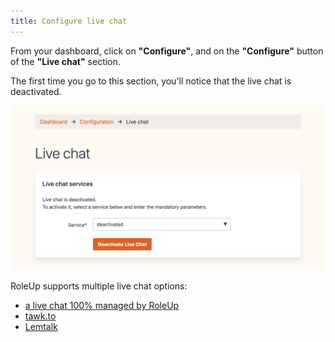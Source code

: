 ```yaml
---
title: Configure live chat
---
```


From your dashboard, click on **"Configure"**, and on the **"Configure"** button of the **"Live chat"** section.

The first time you go to this section, you'll notice that the live chat is deactivated. 

![Live chat deactivated](/img/live-chat-deactivated-v0.9.138.png)

RoleUp supports multiple live chat options:
- [a live chat 100% managed by RoleUp](/live-chat-roleup)
- [tawk.to](/live-chat-tawk-to)
- [Lemtalk](/live-chat-lemtalk)

